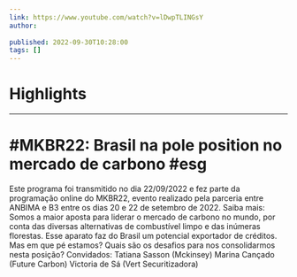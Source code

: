 ```yaml
---
link: https://www.youtube.com/watch?v=lDwpTLINGsY
author: 
   
published: 2022-09-30T10:28:00
tags: []
---
```

# Highlights


---
# #MKBR22: Brasil na pole position no mercado de carbono #esg
Este programa foi transmitido no dia 22/09/2022 e fez parte da programação online do MKBR22, evento realizado pela parceria entre ANBIMA e B3 entre os dias 20 e 22 de setembro de 2022. Saiba mais: Somos a maior aposta para liderar o mercado de carbono no mundo, por conta das diversas alternativas de combustível limpo e das inúmeras florestas. Esse aparato faz do Brasil um potencial exportador de créditos. Mas em que pé estamos? Quais são os desafios para nos consolidarmos nesta posição? Convidados: Tatiana Sasson (Mckinsey) Marina Cançado (Future Carbon) Victoria de Sá (Vert Securitizadora)
